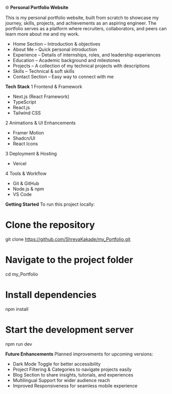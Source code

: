 🌐 **Personal Portfolio Website**

This is my personal portfolio website, built from scratch to showcase my journey, skills, projects, and achievements as an aspiring engineer. The portfolio serves as a platform where recruiters, collaborators, and peers can learn more about me and my work.
* Home Section – Introduction & objectives
* About Me – Quick personal introduction
* Experience – Details of internships, roles, and leadership experiences 
* Education – Academic background and milestones 
* Projects – A collection of my technical projects with descriptions 
* Skills – Technical & soft skills
* Contact Section – Easy way to connect with me
  
**Tech Stack**
1 Frontend & Framework
- Next.js (React Framework) 
- TypeScript
- React.js
- Tailwind CSS 

2 Animations & UI Enhancements
- Framer Motion
- Shadcn/UI 
- React Icons 

3 Deployment & Hosting
- Vercel 

4 Tools & Workflow
- Git & GitHub
- Node.js & npm 
- VS Code 

**Getting Started**
To run this project locally:
# Clone the repository
git clone https://github.com/ShreyaKakade/my_Portfolio.git

# Navigate to the project folder
cd my_Portfolio

# Install dependencies
npm install

# Start the development server
npm run dev

**Future Enhancements**
Planned improvements for upcoming versions:

* Dark Mode Toggle for better accessibility
* Project Filtering & Categories to navigate projects easily
* Blog Section to share insights, tutorials, and experiences
* Multilingual Support for wider audience reach
* Improved Responsiveness for seamless mobile experience
